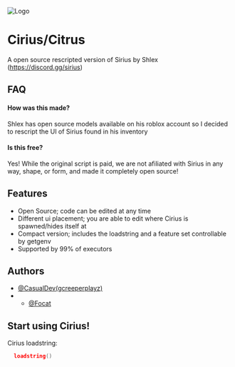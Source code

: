
![Logo](https://media.discordapp.net/attachments/956813816736391198/980481411364560966/e9585f08a75be5ee6af0441432cc1ca0.png?width=250&height=250)


# Cirius/Citrus
A open source rescripted version of Sirius by Shlex (https://discord.gg/sirius)


## FAQ

#### How was this made? 

Shlex has open source models available on his roblox account so I decided to rescript the UI of Sirius found in his inventory

#### Is this free?

Yes! While the original script is paid, we are not afiliated with Sirius in any way, shape, or form, and made it completely open source! 


## Features

- Open Source; code can be edited at any time
- Different ui placement; you are able to edit where Cirius is spawned/hides itself at
- Compact version; includes the loadstring and a feature set controllable by getgenv
- Supported by 99% of executors


## Authors

- [@CasualDev(gcreeperplayz)](https://www.github.com/gcreeperplayz)
- - [@Focat](https://www.github.com/focat)


## Start using Cirius!

Cirius loadstring:

```lua
  loadstring()
```

